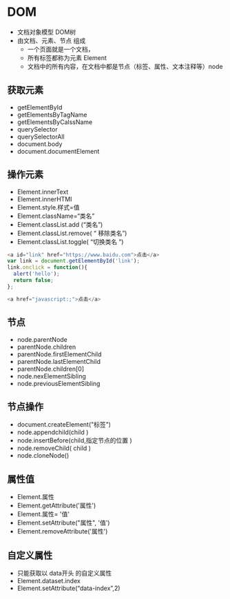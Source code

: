 # DOM
- 文档对象模型 DOM树
- 由文档、元素、节点 组成
   - 一个页面就是一个文档，
   - 所有标签都称为元素 Element
   - 文档中的所有内容，在文档中都是节点（标签、属性、文本注释等）node

## 获取元素
- getElementById 
- getElementsByTagName 
- getElementsByCalssName 
- querySelector
- querySelectorAll 
- document.body
- document.documentElement
  
## 操作元素
- Element.innerText
- Element.innerHTMl
- Element.style.样式=值
- Element.className=“类名”
- Element.classList.add (“类名”)
- Element.classList.remove( “ 移除类名”)
- Element.classList.toggle( “切换类名 ”)

```js
<a id="link" href="https://www.baidu.com">点击</a>
var link = document.getElementById('link');
link.onclick = function(){
  alert('hello');
  return false;
};

<a href="javascript:;">点击</a>
```
## 节点
- node.parentNode
- parentNode.children
- parentNode.firstElementChild
- parentNode.lastElementChild 
- parentNode.children[0]
- node.nexElementSibling
- node.previousElementSibling

## 节点操作
- document.createElement("标签")
- node.appendchild(child )
- node.insertBefore(child,指定节点的位置 )
- node.removeChild( child )
- node.cloneNode() 

## 属性值
- Element.属性
- Element.getAttribute('属性') 
- Element.属性= '值'
- Element.setAttribute("属性", '值')
- Element.removeAttribute('属性')

## 自定义属性
- 只能获取以 data开头 的自定义属性
- Element.dataset.index
- Element.setAttribute(“data-index”,2)